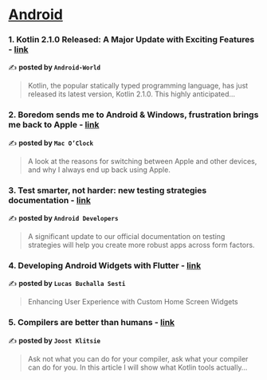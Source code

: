 
<h1><a href=https://medium.com/tag/android/recommended target="_blank" rel="noopener noreferrer">Android</a></h1>
<h3>1. Kotlin 2.1.0 Released: A Major Update with Exciting Features - <a href="https://medium.com/@android-world/kotlin-2-1-0-released-a-major-update-with-exciting-features-2649bd734e21" target="_blank" rel="noopener noreferrer">link</a></h3>

✍️ **posted by `Android-World`**

<blockquote>Kotlin, the popular statically typed programming language, has just released its latest version, Kotlin 2.1.0. This highly anticipated…</blockquote>

<h3>2. Boredom sends me to Android & Windows, frustration brings me back to Apple - <a href="https://medium.com/macoclock/boredom-sends-me-to-android-windows-frustration-brings-me-back-to-apple-52e2be847328" target="_blank" rel="noopener noreferrer">link</a></h3>

✍️ **posted by `Mac O’Clock`**

<blockquote>A look at the reasons for switching between Apple and other devices, and why I always end up back using Apple.</blockquote>

<h3>3. Test smarter, not harder: new testing strategies documentation - <a href="https://medium.com/androiddevelopers/test-smarter-not-harder-new-testing-strategies-documentation-255973814ae3" target="_blank" rel="noopener noreferrer">link</a></h3>

✍️ **posted by `Android Developers`**

<blockquote>A significant update to our official documentation on testing strategies will help you create more robust apps across form factors.</blockquote>

<h3>4. Developing Android Widgets with Flutter - <a href="https://medium.com/@lucas.buchalla.sesti/developing-android-widgets-with-flutter-5ace7abad501" target="_blank" rel="noopener noreferrer">link</a></h3>

✍️ **posted by `Lucas Buchalla Sesti`**

<blockquote>Enhancing User Experience with Custom Home Screen Widgets</blockquote>

<h3>5. Compilers are better than humans - <a href="https://medium.com/@joostklitsie/compilers-are-better-than-humans-216e84e2dda4" target="_blank" rel="noopener noreferrer">link</a></h3>

✍️ **posted by `Joost Klitsie`**

<blockquote>Ask not what you can do for your compiler, ask what your compiler can do for you. In this article I will show what Kotlin tools actually…</blockquote>

